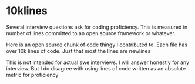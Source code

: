 # 10klines
Several interview questions ask for coding proficiency. This is measured in number of lines committed to an open source framework or whatever.

Here is an open source chunk of code thingy I contributed to. Each file has over 10k lines of code. Just that most the lines are newlines

This is not intended for actual swe interviews. I will answer honestly for any interview. But I do disagree with using lines of code written as an absolute metric for proficiency
